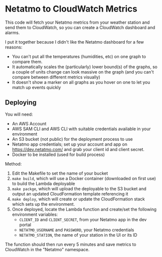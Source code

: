 # Netatmo to CloudWatch Metrics

This code will fetch your Netatmo metrics from your weather station and send them to CloudWatch, so you can create a CloudWatch dashboard and alarms.

I put it together because I didn't like the Netatmo dashboard for a few reasons:

* You can't put all the temperatures (humidities, etc) on one graph to compare them.
* It automatically scales the (particularly) lower bound(s) of the graphs, so a couple of units change can look massive on the graph (and you can't compare between different metrics visually)
* It doesn't show a marker on all graphs as you hover on one to let you match up events quickly

## Deploying

You will need:

* An AWS Account
* AWS SAM CLI and AWS CLI with suitable credentials available in your environment
* An S3 bucket (not public) for the deployment process to use
* Netatmo app credentials; set up your account and app on <https://dev.netatmo.com/> and grab your client id and client secret.
* Docker to be installed (used for build process)

Method:

1. Edit the Makefile to set the name of your bucket
2. `make build`, which will use a Docker container (downloaded on first use) to build the Lambda deployable
3. `make packge`, which will upload the deployable to the S3 bucket and output an updated CloudFormation template referencing it
4. `make deploy`, which will create or update the CloudFormation stack which sets up the environment.
5. Once deployed, locate the Lambda function and create/set the following environment variables:
    * `CLIENT_ID` and `CLIENT_SECRET`, from your Netatmo app in the dev portal
    * `NETATMO_USERNAME` and `PASSWORD`, your Netatmo credentials
    * `NETATMO_STATION`, the name of your station in the UI or its ID

The function should then run every 5 minutes and save metrics to CloudWatch in the "Netatmo" namespace.
